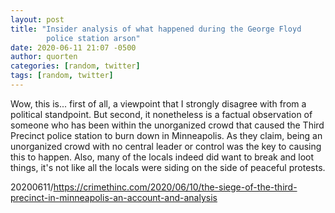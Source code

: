 ```yaml
---
layout: post
title: "Insider analysis of what happened during the George Floyd
        police station arson"
date: 2020-06-11 21:07 -0500
author: quorten
categories: [random, twitter]
tags: [random, twitter]
---
```


Wow, this is... first of all, a viewpoint that I strongly disagree
with from a political standpoint.  But second, it nonetheless is a
factual observation of someone who has been within the unorganized
crowd that caused the Third Precinct police station to burn down in
Minneapolis.  As they claim, being an unorganized crowd with no
central leader or control was the key to causing this to happen.
Also, many of the locals indeed did want to break and loot things,
it's not like all the locals were siding on the side of peaceful
protests.

20200611/https://crimethinc.com/2020/06/10/the-siege-of-the-third-precinct-in-minneapolis-an-account-and-analysis
